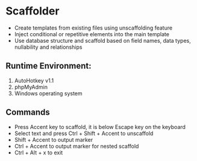 # Scaffolder

- Create templates from existing files using unscaffolding feature
- Inject conditional or repetitive elements into the main template
- Use database structure and scaffold based on field names, data types, nullability and relationships

## Runtime Environment:

1. AutoHotkey v1.1
2. phpMyAdmin
3. Windows operating system


## Commands

- Press Accent key to scaffold, it is below Escape key on the keyboard
- Select text and press Ctrl + Shift + Accent to unscaffold
- Shift + Accent to output marker
- Ctrl + Accent to output marker for nested scaffold
- Ctrl + Alt + x to exit
